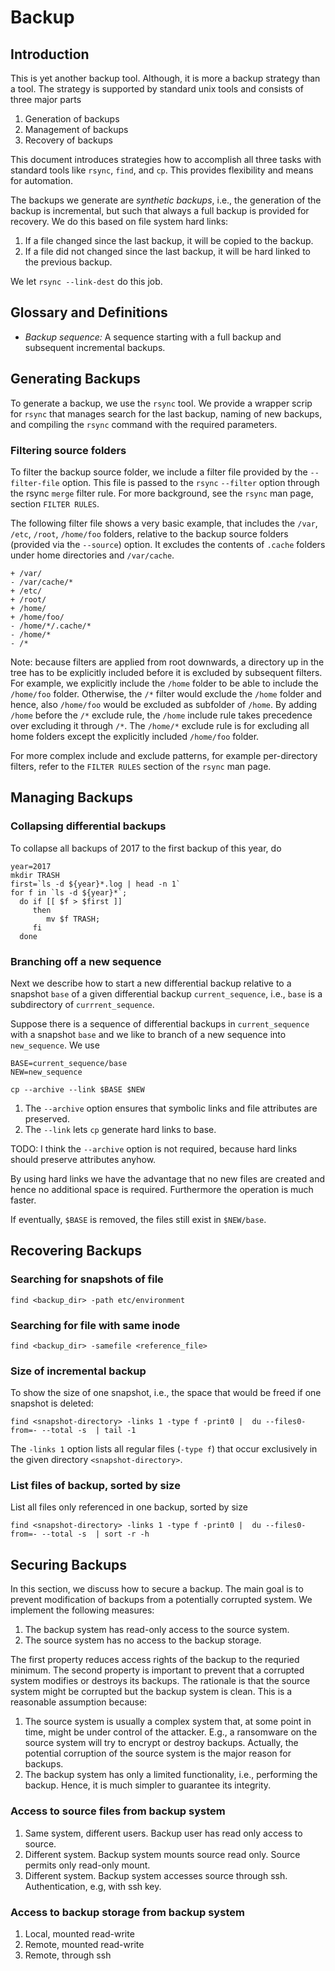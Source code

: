 # Backup 

## Introduction

This is yet another backup tool. Although, it is more a backup strategy than a tool. The strategy is supported by standard unix tools and consists of three major parts

1. Generation of backups
2. Management of backups
3. Recovery of backups

This document introduces strategies how to accomplish all three tasks with standard tools like `rsync`, `find`, and `cp`. This provides flexibility and means for automation. 

The backups we generate are *synthetic backups*, i.e., the generation of the backup is incremental, but such that always a full backup is provided for recovery. We do this based on file system hard links:
1. If a file changed since the last backup, it will be copied to the backup.
2. If a file did not changed since the last backup, it will be hard linked to the previous backup.

We let `rsync --link-dest` do this job.

## Glossary and Definitions

* *Backup sequence:* A sequence starting with a full backup and subsequent incremental backups.

## Generating Backups

To generate a backup, we use the `rsync` tool. We provide a wrapper
scrip for `rsync` that manages search for the last backup, naming of
new backups, and compiling the `rsync` command with the required
parameters.

### Filtering source folders

To filter the backup source folder, we include a filter file provided
by the `--filter-file` option. This file is passed to the `rsync`
`--filter` option through the rsync `merge` filter rule. For more
background, see the `rsync` man page, section `FILTER RULES`.

The following filter file shows a very basic example, that includes
the `/var`, `/etc`, `/root`, `/home/foo` folders, relative to the
backup source folders (provided via the `--source`) option.  It
excludes the contents of `.cache` folders under home directories and
`/var/cache`.

```
+ /var/
- /var/cache/*
+ /etc/
+ /root/
+ /home/
+ /home/foo/
- /home/*/.cache/*
- /home/*
- /*
```

Note: because filters are applied from root downwards, a directory
up in the tree has to be explicitly included before it is excluded by
subsequent filters. For example, we explicitly include the `/home`
folder to be able to include the `/home/foo` folder. Otherwise, the
`/*` filter would exclude the `/home` folder and hence, also
`/home/foo` would be excluded as subfolder of `/home`. By adding
`/home` before the `/*` exclude rule, the `/home` include rule takes
precedence over excluding it through `/*`.  The `/home/*` exclude rule
is for excluding all home folders except the explicitly included
`/home/foo` folder.

For more complex include and exclude patterns, for example
per-directory filters, refer to the `FILTER RULES` section of the
`rsync` man page.

## Managing Backups

### Collapsing differential backups

To collapse all backups of 2017 to the first backup of this year, do

```
year=2017
mkdir TRASH
first=`ls -d ${year}*.log | head -n 1`
for f in `ls -d ${year}*`;
  do if [[ $f > $first ]]
     then
    	mv $f TRASH;
     fi	
  done
```

### Branching off a new sequence

Next we describe how to start a new differential backup relative to a snapshot `base` of
a given differential backup `current_sequence`, i.e., `base` is a subdirectory of `currrent_sequence`. 

Suppose there is a sequence of differential backups in `current_sequence` with a snapshot `base` and we like to branch of a new sequence into `new_sequence`. We use

```
BASE=current_sequence/base
NEW=new_sequence

cp --archive --link $BASE $NEW
```
1. The `--archive` option ensures that symbolic links and file attributes are preserved.
2. The `--link` lets `cp` generate hard links to base.

TODO: I think the `--archive` option is not required, because hard links should preserve attributes anyhow.

By using hard links we have the advantage that no new files are created and hence no additional space is required. Furthermore the operation is much faster. 

If eventually, `$BASE` is removed, the files still exist in `$NEW/base`. 

## Recovering Backups

### Searching for snapshots of file

```
find <backup_dir> -path etc/environment 
```

### Searching for file with same inode

```
find <backup_dir> -samefile <reference_file>
```

### Size of incremental backup

To show the size of one snapshot, i.e., the space that would be freed if one snapshot is deleted:

```
find <snapshot-directory> -links 1 -type f -print0 |  du --files0-from=- --total -s  | tail -1
```

The `-links 1` option lists all regular files (`-type f`) that occur
exclusively in the given directory `<snapshot-directory>`.

### List files of backup, sorted by size

List all files only referenced in one backup, sorted by size

```
find <snapshot-directory> -links 1 -type f -print0 |  du --files0-from=- --total -s  | sort -r -h
```


## Securing Backups

In this section, we discuss how to secure a backup. The main goal is to prevent modification of backups from a potentially corrupted system. We implement the following measures:

1. The backup system has read-only access to the source system.
2. The source system has no access to the backup storage.

The first property reduces access rights of the backup to the requried minimum. The second property is important to prevent that a corrupted system modifies or destroys its backups. The rationale is that the source system might be corrupted but the backup system is clean. This is a reasonable assumption because:

1. The source system is usually a complex system that, at some point in time, might be under control of the attacker. E.g., a ransomware on the source system will try to encrypt or destroy backups. Actually, the potential corruption of the source system is the major reason for backups. 
2. The backup system has only a limited functionality, i.e., performing the backup. Hence, it is much simpler to guarantee its integrity.

### Access to source files from backup system

1. Same system, different users. Backup user has read only access to source.
2. Different system. Backup system mounts source read only. Source permits only read-only mount.
3. Different system. Backup system accesses source through ssh. Authentication, e.g, with ssh key.

### Access to backup storage from backup system

1. Local, mounted read-write
2. Remote, mounted read-write
3. Remote, through ssh